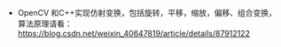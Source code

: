 * OpenCV 和C++实现仿射变换，包括旋转，平移，缩放，偏移、组合变换，算法原理请看：https://blog.csdn.net/weixin_40647819/article/details/87912122
